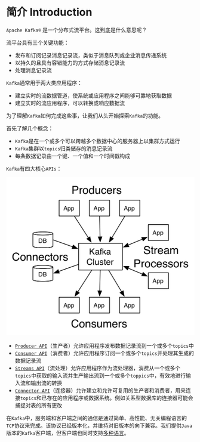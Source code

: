 # 简介 Introduction

`Apache Kafka®` 是一个分布式流平台。这到底是什么意思呢？

 流平台具有三个关键功能：

* 发布和订阅记录消息记录流，类似于消息队列或企业消息传递系统
* 以持久的且具有容错能力的方式存储消息记录流
* 处理消息记录流

`Kafka`通常用于两大类应用程序：

* 建立实时的流数据管道，使系统或应用程序之间能够可靠地获取数据
* 建立实时的流应用程序，可以转换或响应数据流

为了理解`Kafka`如何完成这些事，让我们从头开始探索`Kafka`的功能。

首先了解几个概念：

* `Kafka`是在一个或多个可以跨越多个数据中心的服务器上以集群方式运行
* `Kafka`集群以`topics`归类储存的消息记录流
* 每条数据记录由一个键、一个值和一个时间戳构成

`Kafka`有四大核心`APIs`：

![1-1 核心APIs示意图](../.gitbook/assets/kafka-apis.png)


* [`Producer API`][producer]（生产者）允许应用程序发布数据记录流到一个或多个`topics`中
* [`Consumer API`][consumer]（消费者）允许应用程序订阅一个或多个`topics`并处理其生成的数据记录流
* [`Streams API`][streams]（流处理）允许应用程序作为流处理器，消费从一个或多个`topics`中获取的输入流并生产输出流到一个或多个`toppics`中，有效地进行输入流和输出流的转换
* [`Connector API`][connector]（连接器）允许建立和允许可复用的生产者和消费者，用来连接`topics`和已存在的应用程序或数据系统。例如关系型数据库的连接器可能会捕捉对表的所有更改

在`Kafka`中，服务端和客户端之间的通信是通过简单、高性能、无关编程语言的`TCP`协议来完成。该协议已经版本化，并维持对旧版本的向下兼容。我们提供`Java`版本的`Kafka`客户端，但客户端也同时支持[多种语言][multi-languages]。



[multi-languages]: https://cwiki.apache.org/confluence/display/KAFKA/Clients
[producer]: ../
[consumer]: ../
[streams]: ../
[connector]: ../
